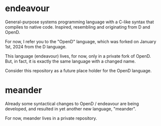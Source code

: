 # endeavour
General-purpose systems programming language with a C-like syntax that compiles to native code. Inspired, resembling and originating from D and OpenD.

For now, I refer you to the "OpenD" language, which was forked on January 1st, 2024 from the D language. 

This language (endeavour) lives, for now, only in a private fork of OpenD. But, in fact, it is exactly the same language with a changed name.

Consider this repository as a future place holder for the OpenD language. 

# meander
Already some syntactical changes to OpenD / endeavour are being developed, and resulted in yet another new language, "meander". 

For now, meander lives in a private repository. 
